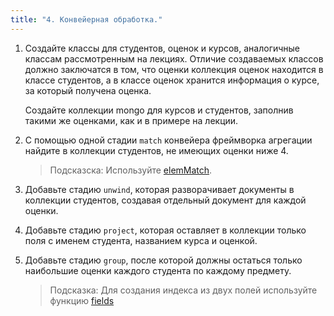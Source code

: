 ```yaml
---
title: "4. Конвейерная обработка."
---
```


1. Создайте классы для студентов, оценок и курсов, аналогичные классам рассмотренным на лекциях. Отличие создаваемых классов должно заключатся в том, что оценки коллекция оценок находится в классе студентов, а в классе оценок хранится информация о курсе, за который получена оценка.

    Создайте коллекции mongo для курсов и студентов, заполнив такими же оценками, как и в примере на лекции.

2. С помощью одной стадии ```match``` конвейера фреймворка агрегации найдите в коллекции студентов, не имеющих оценки ниже 4. 

    > Подсказска: Используйте [elemMatch](https://litote.org/kmongo/dokka/kmongo/org.litote.kmongo/kotlin.reflect.-k-property/elem-match.html).

3. Добавьте стадию ```unwind```, которая разворачивает документы в коллекции студентов, создавая отдельный документ для каждой оценки.
4. Добавьте стадию ```project```, которая оставляет в коллекции только поля с именем студента, названием курса и оценкой.
5. Добавьте стадию ```group```, после которой должны остаться только наибольшие оценки каждого студента по каждому предмету.

    > Подсказка: Для создания индекса из двух полей используйте функцию  [fields](https://litote.org/kmongo/dokka/kmongo/org.litote.kmongo/fields.html)

